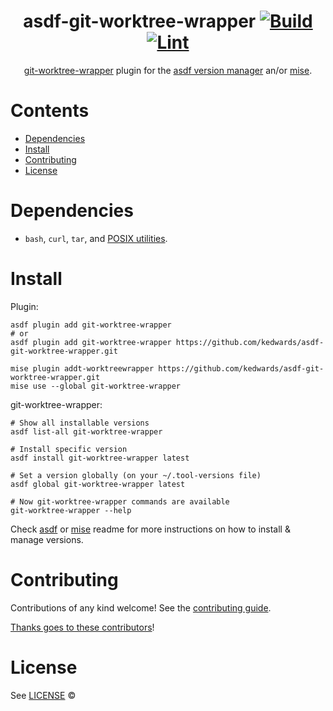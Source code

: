 <div align="center">

# asdf-git-worktree-wrapper [![Build](https://github.com/kedwards/asdf-git-worktree-wrapper/actions/workflows/build.yml/badge.svg)](https://github.com/kedwards/asdf-git-worktree-wrapper/actions/workflows/build.yml) [![Lint](https://github.com/kedwards/asdf-git-worktree-wrapper/actions/workflows/lint.yml/badge.svg)](https://github.com/kedwards/asdf-git-worktree-wrapper/actions/workflows/lint.yml)

[git-worktree-wrapper](https://github.com/kedwards/git-worktree-wrapper) plugin for the [asdf version manager](https://asdf-vm.com) an/or [mise](https://mise.jdx.dev).

</div>

# Contents

- [Dependencies](#dependencies)
- [Install](#install)
- [Contributing](#contributing)
- [License](#license)

# Dependencies

- `bash`, `curl`, `tar`, and [POSIX utilities](https://pubs.opengroup.org/onlinepubs/9699919799/idx/utilities.html).

# Install

Plugin:

```shell
asdf plugin add git-worktree-wrapper
# or
asdf plugin add git-worktree-wrapper https://github.com/kedwards/asdf-git-worktree-wrapper.git
```

```shell
mise plugin addt-worktreewrapper https://github.com/kedwards/asdf-git-worktree-wrapper.git 
mise use --global git-worktree-wrapper
```

git-worktree-wrapper:

```shell
# Show all installable versions
asdf list-all git-worktree-wrapper

# Install specific version
asdf install git-worktree-wrapper latest

# Set a version globally (on your ~/.tool-versions file)
asdf global git-worktree-wrapper latest

# Now git-worktree-wrapper commands are available
git-worktree-wrapper --help
```

Check [asdf](https://github.com/asdf-vm/asdf) or [mise](https://mise.jdx.dev/walkthrough.html#installing-dev-tools) readme for more instructions on how to install & manage versions.

# Contributing

Contributions of any kind welcome! See the [contributing guide](contributing.md).

[Thanks goes to these contributors](https://github.com/kedwards/asdf-git-worktree-wrapper/graphs/contributors)!

# License

See [LICENSE](LICENSE) ©
